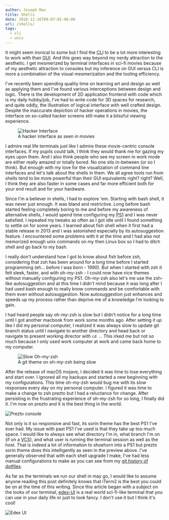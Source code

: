 ```yaml
---
author: Joseph Rex
title: Shells
date: 2018-12-16T09:07:01-06:00
url: /shells/
tags:
  - cli
  - unix
---
```


It might seem ironical to some but I find the <abbr title="Command Line Interface">CLI</abbr> to be a lot more interesting to work with than <abbr title="Graphical User Interface">GUI</abbr>. And this goes way beyond my nerdy attraction to the aesthetic. I get mesmerized by terminal interfaces in sci-fi movies because of my aesthetic attraction to consoles but my inference on GUI versus CLI is more a combination of the visual mesmerization and the tooling efficiency.
<!--more-->

I've recently been spending quality time on learning art and design as well as applying them and I've found various interceptions between design and logic. There is the development of 2D application frontend with code which is my daily hobby/job, I've had to write code for 3D spaces for research, and quite oddly, the illustration of logical interface with well crafted design. Despite the inaccurate depiction of hacker operations in movies, the interface on so-called hacker screens still make it a blissful viewing experience.

<figure class="figure--fullwidth">
  <img src="https://res.cloudinary.com/strich/image/upload/v1544934873/scifi-ui_noijzy.jpg" class="image" alt="Hacker Interface">
  <figcaption>A hacker interface as seen in movies</figcaption>
</figure>

I admire real life terminals just like I admire these movie-centric console interfaces. If my pupils could talk, I think they would thank me for gazing my eyes upon them. And I also think people who see my screen in work mode are either really amazed or totally bored. No one sits in-between (or so I think). But enough with my love for the visualization of command line interfaces and let's talk about the shells in them. We all agree tools run from shells tend to be more powerful than their GUI equivalents right? right? Well, I think they are also faster in some cases and far more efficient both for your end result and for your hardware.

Since I'm a believer in shells, I had to explore 'em. Starting with bash shell, it was never just enough. It was bland and restrictive. Long before bash started feeling completely boring to me and before my awareness of alternative shells, I would spend time configuring my <abbr title="Prompt String">PS1</abbr> and I was never satisfied. I repeated my tweaks as often as I got idle until I found something to settle on for some years. I learned about fish shell when it first had a stable release in 2013 and I was astonished especially by its autosuggestion feature. I  encountered some problems with it at the time and I had also not memorized enough unix commands on my then Linux box so I had to ditch shell and go back to my bash.

I really don't understand how I got to know about fish before zsh, considering that zsh has been around for a long time before I started programming (eh... before I was born - 1990). But when I started with zsh it felt sleek, faster, and with oh-my-zsh - I could now have nice themes without manually configuring my PS1. Oh-my-zsh also let's me use the zsh-like autosuggestion and at this time I didn't mind because it was long after I had used bash enough to really know commands and be comfortable with them even without autosuggestion. Now autosuggestion just enhances and speeds up my process rather than deprive me of a knowledge I'm looking to gain.

I had heard people say oh-my-zsh is slow but I didn't notice for a long time until I got another macbook from work some months ago. After setting it up like I did my personal computer, I realized it was always slow to update git branch status until I navigate to another directory and head back or navigate to present working director with `cd .`. This irked me but not so much because I only used work computer at work and came back home to my computer.

<figure>
<img src="https://res.cloudinary.com/strich/image/upload/v1544972134/oh-my-zsh_dzapfx.jpg" class="image" alt="Slow Oh-my-zsh" />
<figcaption>A git theme on oh-my-zsh being slow</figcaption>
</figure>

After the release of macOS mojave, I decided it was time to lose everything and start over. I ignored all my backups and started a new beginning with my configurations. This time oh-my-zsh would bug me with its slow responses every day on my personal computer. I figured it was time to make a change to zsh prezto but I had a reluctance for change. After persisting in the frustrating experience of oh-my-zsh for so long, I finally did it. I'm now on prezto and it is the best thing in the world.

<img src="https://res.cloudinary.com/strich/image/upload/v1544970924/prezto_qwd8zp.gif" alt="Prezto console" class="image" />

Not only is it so responsive and fast, its sorin theme has the best PS1 I've ever had. My issue with past PS1 I've used is that they take up too much space. I would like to always see what directory I'm in, what branch I'm on (if on a <abbr title="Version Control System">VCS</abbr>), and what user is running the terminal session as well as the host. That is indeed a lot of information to shoehorn into a PS1 but prezto sorin theme does this intelligently as seen in the preview above. I've generally observed that with each shell upgrade I make, I've had less manual configurations to make as you can see from my [git history of dotfiles][2].

As far as the terminals we run our shell in may go, I would like to assume anyone reading this post definitely knows that iTerm2 is the best you could be on at the time of this writing. Since this article began with a subject on the looks of our terminal, [edex-UI][1] is a real world sci-fi-like terminal that you can use in your daily life or just to look fancy. I don't use it but I think it's cool!

<img src="https://res.cloudinary.com/strich/image/upload/v1544972134/edex-ui_kqtguy.jpg" class="image" alt="Edex UI" />


[1]: https://github.com/GitSquared/edex-ui
[2]: https://github.com/josephrexme/dotfiles/commits/master
